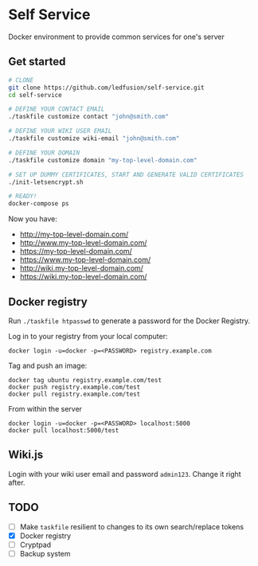 # Self Service
Docker environment to provide common services for one's server

## Get started

```sh
# CLONE
git clone https://github.com/ledfusion/self-service.git
cd self-service

# DEFINE YOUR CONTACT EMAIL
./taskfile customize contact "john@smith.com"

# DEFINE YOUR WIKI USER EMAIL
./taskfile customize wiki-email "john@smith.com"

# DEFINE YOUR DOMAIN
./taskfile customize domain "my-top-level-domain.com"

# SET UP DUMMY CERTIFICATES, START AND GENERATE VALID CERTIFICATES
./init-letsencrypt.sh

# READY!
docker-compose ps
```

Now you have:

* http://my-top-level-domain.com/
* http://www.my-top-level-domain.com/
* https://my-top-level-domain.com/
* https://www.my-top-level-domain.com/
* http://wiki.my-top-level-domain.com/
* https://wiki.my-top-level-domain.com/

## Docker registry

Run `./taskfile htpasswd` to generate a password for the Docker Registry.

Log in to your registry from your local computer:

```
docker login -u=docker -p=<PASSWORD> registry.example.com
```

Tag and push an image:

```
docker tag ubuntu registry.example.com/test
docker push registry.example.com/test
docker pull registry.example.com/test
```

From within the server
```
docker login -u=docker -p=<PASSWORD> localhost:5000
docker pull localhost:5000/test
```

## Wiki.js

Login with your wiki user email and password `admin123`. Change it right after.

## TODO

- [ ] Make `taskfile` resilient to changes to its own search/replace tokens
- [x] Docker registry
- [ ] Cryptpad
- [ ] Backup system
